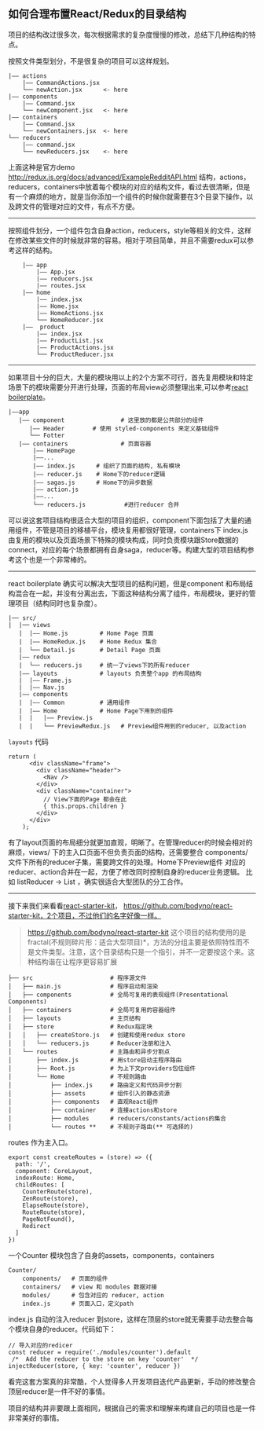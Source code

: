 ## 如何合理布置React/Redux的目录结构

项目的结构改过很多次，每次根据需求的复杂度慢慢的修改，总结下几种结构的特点。

按照文件类型划分，不是很复杂的项目可以这样规划。
```
|—— actions
    |—— CommandActions.jsx
    └── newAction.jsx      <- here
|—— components
    |—— Command.jsx
    └── newComponent.jsx   <- here
|—— containers
    |—— Command.jsx
    └── newContainers.jsx  <- here
└── reducers
    |—— command.jsx
    └── newReducers.jsx    <- here
```
上面这种是官方demo http://redux.js.org/docs/advanced/ExampleRedditAPI.html
结构，actions，reducers，containers中放着每个模块的对应的结构文件，看过去很清晰，但是有一个麻烦的地方，就是当你添加一个组件的时候你就需要在3个目录下操作，以及跨文件的管理对应的文件，有点不方便。

---

按照组件划分，一个组件包含自身action，reducers，style等相关的文件，这样在修改某些文件的时候就非常的容易。相对于项目简单，并且不需要redux可以参考这样的结构。
```
    |—— app
        |—— App.jsx
        |—— reducers.jsx
        |—— routes.jsx
    |—— home
        |—— index.jsx
        |—— Home.jsx
        |—— HomeActions.jsx
        └── HomeReducer.jsx
    |——  product
        |—— index.jsx
        |—— ProductList.jsx
        |—— ProductActions.jsx
        └── ProductReducer.jsx
```

---

如果项目十分的巨大，大量的模块用以上的2个方案不可行，首先复用模块和特定场景下的模块需要分开进行处理，页面的布局view必须整理出来,可以参考[react boilerplate](https://github.com/react-boilerplate/react-boilerplate)。

```
|——app
   |—— component                # 这里放的都是公共部分的组件
      |—— Header 	   	# 使用 styled-components 来定义基础组件
      └── Fotter
   |—— containers               # 页面容器
       |—— HomePage
	   |——...
	   |—— index.js   	 # 组织了页面的结构, 私有模块 
	   |—— reducer.js 	 # Home下的reducer逻辑
	   |—— sagas.js   	 # Home下的异步数据
	   |—— action.js
	   |——...
       └── reducers.js      	 #进行reducer 合并
```

可以说这套项目结构很适合大型的项目的组织，component下面包括了大量的通用组件，不管是项目的移植平台，模块复用都很好管理，containers下 index.js 由复用的模块以及页面场景下特殊的模块构成，同时负责模块跟Store数据的connect，对应的每个场景都拥有自身saga，reducer等。构建大型的项目结构参考这个也是一个非常棒的。

---


react boilerplate 确实可以解决大型项目的结构问题，但是component 和布局结构混合在一起，并没有分离出去，下面这种结构分离了组件，布局模块，更好的管理项目（结构同时也复杂度）。

```
|── src/
|  |── views
   |  |—— Home.js         # Home Page 页面
   |  |—— HomeRedux.js    # Home Redux 集合
   |  └── Detail.js       # Detail Page 页面
   |—— redux
   |  └── reducers.js     # 统一了views下的所有reducer
   |—— layouts            # layouts 负责整个app 的布局结构
   |  |—— Frame.js
   |  |—— Nav.js      
   |—— components
   |  |—— Common          # 通用组件
   |  |—— Home            # Home Page下用到的组件
   |  |   |—— Preview.js
   |  |   └── PreviewRedux.js   # Preview组件用到的reducer, 以及action
```
`layouts` 代码
```
return (
      <div className="frame">
        <div className="header">
          <Nav />
        </div>
        <div className="container">
	      // View下面的Page 都会在此
          { this.props.children }
        </div>
      </div>
    );
```

有了layout页面的布局细分就更加直观，明晰了。在管理reducer的时候会相对的麻烦，views/ 下的主入口页面不但负责页面的结构，还需要整合 components/ 文件下所有的reducer子集，需要跨文件的处理。Home下Preview组件 对应的reducer、action合并在一起，方便了修改同时控制自身的reducer业务逻辑。
比如  listReducer -> List ，确实很适合大型团队的分工合作。

---

接下来我们来看看[react-starter-kit](https://github.com/kriasoft/react-starter-kit)，
https://github.com/bodyno/react-starter-kit，2个项目，不过他们的名字好像一样。
> https://github.com/bodyno/react-starter-kit 这个项目的结构使用的是 fractal(不规则碎片形：适合大型项目)*，方法的分组主要是依照特性而不是文件类型。注意，这个目录结构只是一个指引，并不一定要按这个来。这种结构谐在让程序更容易扩展

```
├── src                      # 程序源文件
│   ├── main.js              # 程序启动和渲染
│   ├── components           # 全局可复用的表现组件(Presentational Components)
│   ├── containers           # 全局可复用的容器组件
│   ├── layouts              # 主页结构
│   ├── store                # Redux指定块
│   │   ├── createStore.js   # 创建和使用redux store
│   │   └── reducers.js      # Reducer注册和注入
│   └── routes               # 主路由和异步分割点
│       ├── index.js         # 用store启动主程序路由
│       ├── Root.js          # 为上下文providers包住组件
│       └── Home             # 不规则路由
│           ├── index.js     # 路由定义和代码异步分割
│           ├── assets       # 组件引入的静态资源
│           ├── components   # 直观React组件
│           ├── container    # 连接actions和store
│           ├── modules      # reducers/constants/actions的集合
│           └── routes **    # 不规则子路由(** 可选择的)
```

routes 作为主入口。

```
export const createRoutes = (store) => ({
  path: '/',
  component: CoreLayout,
  indexRoute: Home,
  childRoutes: [
    CounterRoute(store),
    ZenRoute(store),
    ElapseRoute(store),
    RouteRoute(store),
    PageNotFound(),
    Redirect
  ]
})
```
一个Counter 模块包含了自身的assets，components，containers
```
Counter/
	components/   # 页面的组件
 	containers/   # view 和 modules 数据对接
	modules/      # 包含对应的 reducer, action
	index.js      # 页面入口，定义path
```

index.js 自动的注入reducer 到store，这样在顶层的store就无需要手动去整合每个模块自身的reducer。代码如下：

```
// 导入对应的redicer
const reducer = require('./modules/counter').default
 /*  Add the reducer to the store on key 'counter'  */
injectReducer(store, { key: 'counter', reducer })

```

看完这套方案真的非常酷，个人觉得多人开发项目迭代产品更新，手动的修改整合顶层reducer是一件不好的事情。

项目的结构并非要跟上面相同，根据自己的需求和理解来构建自己的项目也是一件非常美好的事情。
